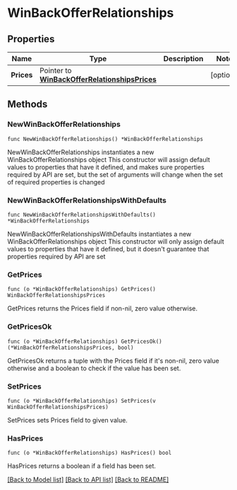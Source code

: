 # WinBackOfferRelationships

## Properties

Name | Type | Description | Notes
------------ | ------------- | ------------- | -------------
**Prices** | Pointer to [**WinBackOfferRelationshipsPrices**](WinBackOfferRelationshipsPrices.md) |  | [optional] 

## Methods

### NewWinBackOfferRelationships

`func NewWinBackOfferRelationships() *WinBackOfferRelationships`

NewWinBackOfferRelationships instantiates a new WinBackOfferRelationships object
This constructor will assign default values to properties that have it defined,
and makes sure properties required by API are set, but the set of arguments
will change when the set of required properties is changed

### NewWinBackOfferRelationshipsWithDefaults

`func NewWinBackOfferRelationshipsWithDefaults() *WinBackOfferRelationships`

NewWinBackOfferRelationshipsWithDefaults instantiates a new WinBackOfferRelationships object
This constructor will only assign default values to properties that have it defined,
but it doesn't guarantee that properties required by API are set

### GetPrices

`func (o *WinBackOfferRelationships) GetPrices() WinBackOfferRelationshipsPrices`

GetPrices returns the Prices field if non-nil, zero value otherwise.

### GetPricesOk

`func (o *WinBackOfferRelationships) GetPricesOk() (*WinBackOfferRelationshipsPrices, bool)`

GetPricesOk returns a tuple with the Prices field if it's non-nil, zero value otherwise
and a boolean to check if the value has been set.

### SetPrices

`func (o *WinBackOfferRelationships) SetPrices(v WinBackOfferRelationshipsPrices)`

SetPrices sets Prices field to given value.

### HasPrices

`func (o *WinBackOfferRelationships) HasPrices() bool`

HasPrices returns a boolean if a field has been set.


[[Back to Model list]](../README.md#documentation-for-models) [[Back to API list]](../README.md#documentation-for-api-endpoints) [[Back to README]](../README.md)


